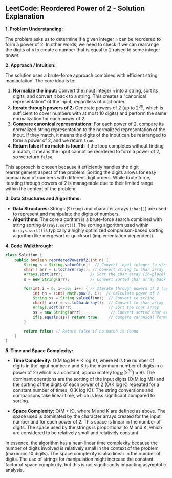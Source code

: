 ## LeetCode: Reordered Power of 2 - Solution Explanation

**1. Problem Understanding:**

The problem asks us to determine if a given integer `n` can be reordered to form a power of 2.  In other words, we need to check if we can rearrange the digits of `n` to create a number that is equal to 2 raised to some integer power.


**2. Approach / Intuition:**

The solution uses a brute-force approach combined with efficient string manipulation.  The core idea is to:

1. **Normalize the input:** Convert the input integer `n` into a string, sort its digits, and convert it back to a string. This creates a "canonical representation" of the input, regardless of digit order.
2. **Iterate through powers of 2:** Generate powers of 2 (up to 2<sup>30</sup>, which is sufficient to cover numbers with at most 10 digits) and perform the same normalization for each power of 2.
3. **Compare canonical representations:** For each power of 2, compare its normalized string representation to the normalized representation of the input. If they match, it means the digits of the input can be rearranged to form a power of 2, and we return `true`.
4. **Return false if no match is found:** If the loop completes without finding a match, it means the input cannot be reordered to form a power of 2, so we return `false`.

This approach is chosen because it efficiently handles the digit rearrangement aspect of the problem.  Sorting the digits allows for easy comparison of numbers with different digit orders.  While brute force, iterating through powers of 2 is manageable due to their limited range within the context of the problem.


**3. Data Structures and Algorithms:**

* **Data Structures:** Strings (`String`) and character arrays (`char[]`) are used to represent and manipulate the digits of numbers.
* **Algorithms:** The core algorithm is a brute-force search combined with string sorting (`Arrays.sort()`). The sorting algorithm used within `Arrays.sort()` is typically a highly optimized comparison-based sorting algorithm like mergesort or quicksort (implementation-dependent).


**4. Code Walkthrough:**

```java
class Solution {
    public boolean reorderedPowerOf2(int n) {
        String s = String.valueOf(n);  // Convert input integer to string
        char[] arr = s.toCharArray(); // Convert string to char array
        Arrays.sort(arr);            // Sort the char array (in-place)
        s = new String(arr);         // Convert sorted char array back to string (canonical form)

        for(int i = 0; i<=30; i++) { // Iterate through powers of 2 (up to 2^30)
            int nn = (int) Math.pow(2, i);  // Calculate power of 2
            String ss = String.valueOf(nn);  // Convert to string
            char[] arrr = ss.toCharArray();  // Convert to char array
            Arrays.sort(arrr);               // Sort the char array
            ss = new String(arrr);            // Convert sorted char array back to string (canonical form)
            if(s.equals(ss)) return true;    // Compare canonical forms; return true if they match
        }

        return false; // Return false if no match is found
    }
}
```

**5. Time and Space Complexity:**

* **Time Complexity:** O(M log M + K log K), where M is the number of digits in the input number `n` and K is the maximum number of digits in a power of 2 (which is a constant, approximately log<sub>10</sub>(2<sup>30</sup>) ≈ 9). The dominant operations are the sorting of the input digits (O(M log M)) and the sorting of the digits of each power of 2 (O(K log K) repeated for a constant number of times, O(K log K)). The string conversions and comparisons take linear time, which is less significant compared to sorting.

* **Space Complexity:** O(M + K), where M and K are defined as above.  The space used is dominated by the character arrays created for the input number and for each power of 2.  This space is linear in the number of digits.  The space used by the strings is proportional to M and K, which are considered to be relatively small and relatively constant.

In essence, the algorithm has a near-linear time complexity because the number of digits involved is relatively small in the context of the problem (maximum 10 digits).  The space complexity is also linear in the number of digits.  The use of strings for manipulation might increase the constant factor of space complexity, but this is not significantly impacting asymptotic analysis.
